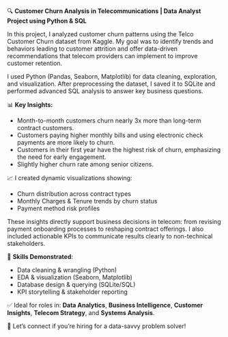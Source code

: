 🔍 **Customer Churn Analysis in Telecommunications | Data Analyst Project using Python & SQL**

In this project, I analyzed customer churn patterns using the Telco Customer Churn dataset from Kaggle. My goal was to identify trends and behaviors leading to customer attrition and offer data-driven recommendations that telecom providers can implement to improve customer retention.

I used Python (Pandas, Seaborn, Matplotlib) for data cleaning, exploration, and visualization. After preprocessing the dataset, I saved it to SQLite and performed advanced SQL analysis to answer key business questions.

📊 **Key Insights:**
- Month-to-month customers churn nearly 3x more than long-term contract customers.
- Customers paying higher monthly bills and using electronic check payments are more likely to churn.
- Customers in their first year have the highest risk of churn, emphasizing the need for early engagement.
- Slightly higher churn rate among senior citizens.

📈 I created dynamic visualizations showing:
- Churn distribution across contract types
- Monthly Charges & Tenure trends by churn status
- Payment method risk profiles

These insights directly support business decisions in telecom: from revising payment onboarding processes to reshaping contract offerings. I also included actionable KPIs to communicate results clearly to non-technical stakeholders.

🎯 **Skills Demonstrated**:
- Data cleaning & wrangling (Python)
- EDA & visualization (Seaborn, Matplotlib)
- Database design & querying (SQLite/SQL)
- KPI storytelling & stakeholder reporting

✅ Ideal for roles in: **Data Analytics**, **Business Intelligence**, **Customer Insights**, **Telecom Strategy**, and **Systems Analysis**.

📂 Let’s connect if you’re hiring for a data-savvy problem solver!

